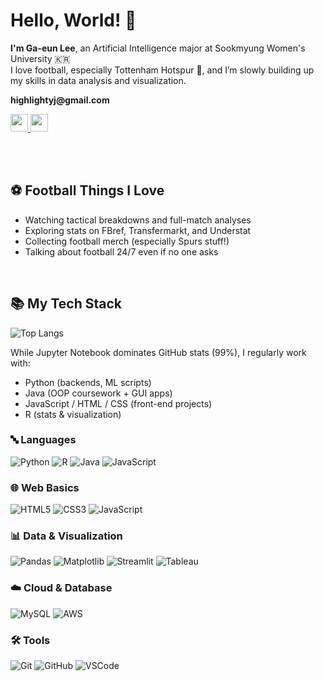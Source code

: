 <h1>Hello, World! 👋</h1>

<p><strong>I'm Ga-eun Lee</strong>, an Artificial Intelligence major at Sookmyung Women's University 🇰🇷<br />
I love football, especially Tottenham Hotspur 🐓, and I’m slowly building up my skills in data analysis and visualization.</p>

<p><strong>highlightyj@gmail.com</strong></p>

<a href="https://flame-enquiry-41f.notion.site/2eueu_-a26b17b455cc4c5ebd84ce290c45c17d?pvs=4">
 <img src="https://img.shields.io/badge/Notion-Portfolio-black?logo=notion&style=for-the-badge" height="28px" />
</a>
<a href="https://github.com/2eueu">
 <img src="https://img.shields.io/badge/GitHub-2eueu_-181717?logo=github&style=for-the-badge" height="28px" />
</a>

<br /><br />

<h2>⚽ Football Things I Love</h2>

- Watching tactical breakdowns and full-match analyses  
- Exploring stats on FBref, Transfermarkt, and Understat  
- Collecting football merch (especially Spurs stuff!)  
- Talking about football 24/7 even if no one asks

<br />

## 📚 My Tech Stack
![Top Langs](https://github-readme-stats.vercel.app/api/top-langs/?username=2eueu&layout=compact&theme=tokyonight)

While Jupyter Notebook dominates GitHub stats (99%),
I regularly work with:
- Python (backends, ML scripts)
- Java (OOP coursework + GUI apps)
- JavaScript / HTML / CSS (front-end projects)
- R (stats & visualization)


### 🔤 Languages
![Python](https://img.shields.io/badge/Python-3776AB?style=for-the-badge&logo=python&logoColor=white)
![R](https://img.shields.io/badge/R-276DC3?style=for-the-badge&logo=r&logoColor=white)
![Java](https://img.shields.io/badge/Java-007396?style=for-the-badge&logo=openjdk&logoColor=white)
![JavaScript](https://img.shields.io/badge/JavaScript-F7DF1C?style=for-the-badge&logo=javascript&logoColor=black)

### 🌐 Web Basics
![HTML5](https://img.shields.io/badge/HTML5-E34F26?style=for-the-badge&logo=html5&logoColor=white)
![CSS3](https://img.shields.io/badge/CSS3-1572B6?style=for-the-badge&logo=css3&logoColor=white)
![JavaScript](https://img.shields.io/badge/JavaScript-F7DF1C?style=for-the-badge&logo=javascript&logoColor=black)

### 📊 Data & Visualization
![Pandas](https://img.shields.io/badge/Pandas-150458?style=for-the-badge&logo=pandas&logoColor=white)
![Matplotlib](https://img.shields.io/badge/Matplotlib-11557C?style=for-the-badge&logo=plotly&logoColor=white)
![Streamlit](https://img.shields.io/badge/Streamlit-FF4B4B?style=for-the-badge&logo=streamlit&logoColor=white)
![Tableau](https://img.shields.io/badge/Tableau-E97627?style=for-the-badge&logo=tableau&logoColor=white)

### ☁️ Cloud & Database
![MySQL](https://img.shields.io/badge/MySQL-4479A1?style=for-the-badge&logo=mysql&logoColor=white)
![AWS](https://img.shields.io/badge/AWS-232F3E?style=for-the-badge&logo=amazonaws&logoColor=white)

### 🛠️ Tools
![Git](https://img.shields.io/badge/Git-F05032?style=for-the-badge&logo=git&logoColor=white)
![GitHub](https://img.shields.io/badge/GitHub-181717?style=for-the-badge&logo=github&logoColor=white)
![VSCode](https://img.shields.io/badge/VSCode-007ACC?style=for-the-badge&logo=visualstudiocode&logoColor=white)

